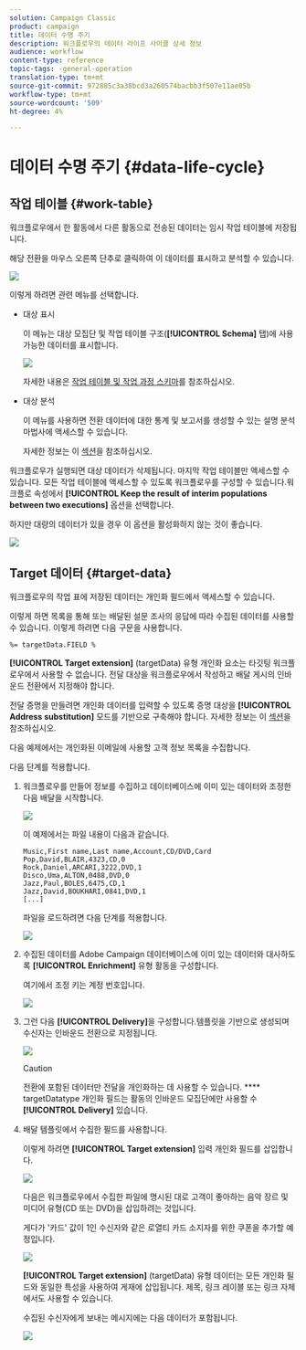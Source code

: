```yaml
---
solution: Campaign Classic
product: campaign
title: 데이터 수명 주기
description: 워크플로우의 데이터 라이프 사이클 상세 정보
audience: workflow
content-type: reference
topic-tags: -general-operation
translation-type: tm+mt
source-git-commit: 972885c3a38bcd3a260574bacbb3f507e11ae05b
workflow-type: tm+mt
source-wordcount: '509'
ht-degree: 4%

---
```



# 데이터 수명 주기 {#data-life-cycle}

## 작업 테이블 {#work-table}

워크플로우에서 한 활동에서 다른 활동으로 전송된 데이터는 임시 작업 테이블에 저장됩니다.

해당 전환을 마우스 오른쪽 단추로 클릭하여 이 데이터를 표시하고 분석할 수 있습니다.

![](assets/wf-right-click-analyze.png)

이렇게 하려면 관련 메뉴를 선택합니다.

* 대상 표시

   이 메뉴는 대상 모집단 및 작업 테이블 구조(**[!UICONTROL Schema]** 탭)에 사용 가능한 데이터를 표시합니다.

   ![](assets/wf-right-click-display.png)

   자세한 내용은 [작업 테이블 및 작업 과정 스키마](../../workflow/using/monitoring-workflow-execution.md#worktables-and-workflow-schema)를 참조하십시오.

* 대상 분석

   이 메뉴를 사용하면 전환 데이터에 대한 통계 및 보고서를 생성할 수 있는 설명 분석 마법사에 액세스할 수 있습니다.

   자세한 정보는 이 [섹션](../../reporting/using/using-the-descriptive-analysis-wizard.md)을 참조하십시오.

워크플로우가 실행되면 대상 데이터가 삭제됩니다. 마지막 작업 테이블만 액세스할 수 있습니다. 모든 작업 테이블에 액세스할 수 있도록 워크플로우를 구성할 수 있습니다.워크플로 속성에서 **[!UICONTROL Keep the result of interim populations between two executions]** 옵션을 선택합니다.

하지만 대량의 데이터가 있을 경우 이 옵션을 활성화하지 않는 것이 좋습니다.

![](assets/wf-purge-data-option.png)

## Target 데이터 {#target-data}

워크플로우의 작업 표에 저장된 데이터는 개인화 필드에서 액세스할 수 있습니다.

이렇게 하면 목록을 통해 또는 배달된 설문 조사의 응답에 따라 수집된 데이터를 사용할 수 있습니다. 이렇게 하려면 다음 구문을 사용합니다.

```
%= targetData.FIELD %
```

**[!UICONTROL Target extension]** (targetData) 유형 개인화 요소는 타깃팅 워크플로우에서 사용할 수 없습니다. 전달 대상을 워크플로우에서 작성하고 배달 게시의 인바운드 전환에서 지정해야 합니다.

전달 증명을 만들려면 개인화 데이터를 입력할 수 있도록 증명 대상을 **[!UICONTROL Address substitution]** 모드를 기반으로 구축해야 합니다. 자세한 정보는 이 [섹션](../../delivery/using/steps-defining-the-target-population.md#using-address-substitution-in-proof)을 참조하십시오.

다음 예제에서는 개인화된 이메일에 사용할 고객 정보 목록을 수집합니다.

다음 단계를 적용합니다.

1. 워크플로우를 만들어 정보를 수집하고 데이터베이스에 이미 있는 데이터와 조정한 다음 배달을 시작합니다.

   ![](assets/wf-targetdata-sample-1.png)

   이 예제에서는 파일 내용이 다음과 같습니다.

   ```
   Music,First name,Last name,Account,CD/DVD,Card
   Pop,David,BLAIR,4323,CD,0
   Rock,Daniel,ARCARI,3222,DVD,1
   Disco,Uma,ALTON,0488,DVD,0
   Jazz,Paul,BOLES,6475,CD,1
   Jazz,David,BOUKHARI,0841,DVD,1
   [...]
   ```

   파일을 로드하려면 다음 단계를 적용합니다.

   ![](assets/wf-targetdata-sample-2.png)

1. 수집된 데이터를 Adobe Campaign 데이터베이스에 이미 있는 데이터와 대사하도록 **[!UICONTROL Enrichment]** 유형 활동을 구성합니다.

   여기에서 조정 키는 계정 번호입니다.

   ![](assets/wf-targetdata-sample-3.png)

1. 그런 다음 **[!UICONTROL Delivery]**&#x200B;을 구성합니다.템플릿을 기반으로 생성되며 수신자는 인바운드 전환으로 지정됩니다.

   ![](assets/wf-targetdata-sample-4.png)

   >[!CAUTION]
   >
   >전환에 포함된 데이터만 전달을 개인화하는 데 사용할 수 있습니다. **** targetDatatype 개인화 필드는 활동의 인바운드 모집단에만 사용할 수  **[!UICONTROL Delivery]** 있습니다.

1. 배달 템플릿에서 수집한 필드를 사용합니다.

   이렇게 하려면 **[!UICONTROL Target extension]** 입력 개인화 필드를 삽입합니다.

   ![](assets/wf-targetdata-sample-5.png)

   다음은 워크플로우에서 수집한 파일에 명시된 대로 고객이 좋아하는 음악 장르 및 미디어 유형(CD 또는 DVD)을 삽입하려는 것입니다.

   게다가 &#39;카드&#39; 값이 1인 수신자와 같은 로열티 카드 소지자를 위한 쿠폰을 추가할 예정입니다.

   ![](assets/wf-targetdata-sample-6.png)

   **[!UICONTROL Target extension]** (targetData) 유형 데이터는 모든 개인화 필드와 동일한 특성을 사용하여 게재에 삽입됩니다. 제목, 링크 레이블 또는 링크 자체에서도 사용할 수 있습니다.

   수집된 수신자에게 보내는 메시지에는 다음 데이터가 포함됩니다.

   ![](assets/wf-targetdata-sample-7.png)
